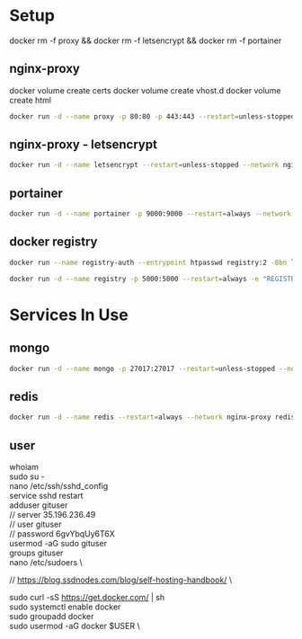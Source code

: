 # Setup

docker rm -f proxy && docker rm -f letsencrypt && docker rm -f portainer

## nginx-proxy
docker volume create certs
docker volume create vhost.d
docker volume create html

``` sh
docker run -d --name proxy -p 80:80 -p 443:443 --restart=unless-stopped --network nginx-proxy -l com.github.jrcs.letsencrypt_nginx_proxy_companion.nginx_proxy=true -v /var/run/docker.sock:/tmp/docker.sock:ro -v certs:/etc/nginx/certs:rw -v vhost.d:/etc/nginx/vhost.d -v html:/usr/share/nginx/html -v `pwd`uploadsize.conf:/etc/nginx/conf.d/uploadsize.conf:ro jwilder/nginx-proxy
```

## nginx-proxy - letsencrypt
``` sh
docker run -d --name letsencrypt --restart=unless-stopped --network nginx-proxy -e NGINX_PROXY_CONTAINER=proxy -v /var/run/docker.sock:/var/run/docker.sock:ro --volumes-from proxy jrcs/letsencrypt-nginx-proxy-companion
```

## portainer
```sh
docker run -d --name portainer -p 9000:9000 --restart=always --network nginx-proxy -e VIRTUAL_HOST=docker.lennon.cloud -e LETSENCRYPT_HOST=docker.lennon.cloud -e LETSENCRYPT_EMAIL=lennonalvesdias@gmail.com -v `pwd`/portainer:/data -v /var/run/docker.sock:/var/run/docker.sock portainer/portainer
```

## docker registry
``` sh
docker run --name registry-auth --entrypoint htpasswd registry:2 -Bbn lennonalvesdias FSuIaRvZihN5mzpIyzA0 > auth/htpasswd
```
``` sh
docker run -d --name registry -p 5000:5000 --restart=always -e "REGISTRY_AUTH_HTPASSWD_PATH=/auth/htpasswd" --net nginx-proxy -e "REGISTRY_AUTH_HTPASSWD_REALM=Registry Realm" -e "REGISTRY_STORAGE_DELETE_ENABLED=true" -e "REGISTRY_AUTH=htpasswd" -e VIRTUAL_HOST=registry.lennon.cloud -e LETSENCRYPT_HOST=registry.lennon.cloud -e LETSENCRYPT_EMAIL=lennonalvesdias@gmail.com -v `pwd`/auth:/auth -v `pwd`/registry:/var/lib/registry registry:2
```

# Services In Use

## mongo
``` sh
docker run -d --name mongo -p 27017:27017 --restart=unless-stopped --network nginx-proxy -e MONGO_INITDB_ROOT_USERNAME=lennonalvesdias -e MONGO_INITDB_ROOT_PASSWORD=08TFYGCHKZ85Q3XQO0YQ684RMFJ7L9FC -e VIRTUAL_HOST=mongo.lennon.cloud -e LETSENCRYPT_HOST=mongo.lennon.cloud -e LETSENCRYPT_EMAIL=lennonalvesdias@gmail.com -v `pwd`/mongodata:/data/db mongo:3.6
```

## redis
``` sh
docker run -d --name redis --restart=always --network nginx-proxy redis:latest redis-server --appendonly yes
```

## user
whoiam \
sudo su - \
nano /etc/ssh/sshd_config \
service sshd restart \
adduser gituser \
// server 35.196.236.49 \
// user gituser \
// password 6gvYbqUy6T6X \
usermod -aG sudo gituser \
groups gituser \
nano /etc/sudoers \

// https://blog.ssdnodes.com/blog/self-hosting-handbook/ \

sudo curl -sS https://get.docker.com/ | sh \
sudo systemctl enable docker \
sudo groupadd docker \
sudo usermod -aG docker $USER \
